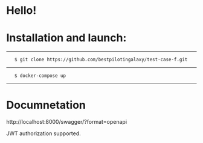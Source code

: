 # Hello!


# Installation and launch:
____________________________
       $ git clone https://github.com/bestpilotingalaxy/test-case-f.git
                    
_________________________________________________________________________           
       
       $ docker-compose up
________________

# Documnetation 
http://localhost:8000/swagger/?format=openapi

JWT authorization supported.
